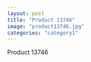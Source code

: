 ```yaml
---
layout: post
title: "Product 13746"
image: "product13746.jpg"
categories: "category1"
---
```

Product 13746
